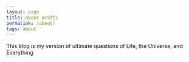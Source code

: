```yaml
---
layout: page
title: about drafts
permalink: /about/
tags: about
---
```


This blog is my version of ultimate questions of Life, the Universe, and Everything